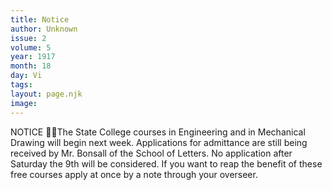 ```yaml
---
title: Notice
author: Unknown
issue: 2
volume: 5
year: 1917
month: 18
day: Vi
tags:
layout: page.njk
image:
---
```

NOTICE The State College courses in Engineering and in Mechanical Drawing will begin next week. Applications for admittance are still being received by Mr. Bonsall of the School of Letters. No application after Saturday the 9th will be considered. If you want to reap the benefit of these free courses apply at once by a note through your overseer. 
